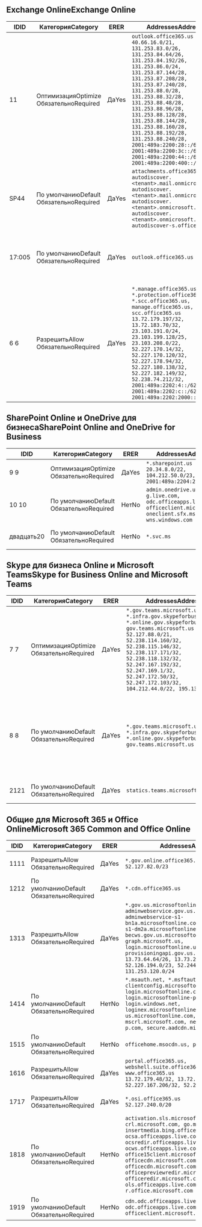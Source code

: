 <!--THIS FILE IS AUTOMATICALLY GENERATED. MANUAL CHANGES WILL BE OVERWRITTEN.-->
<!--Please contact the Office 365 Endpoints team with any questions.-->
<!--USGovGCCHigh endpoints version 2019072900-->
<!--File generated 2019-07-29 11:00:18.0363-->

## <a name="exchange-online"></a><span data-ttu-id="59fb0-101">Exchange Online</span><span class="sxs-lookup"><span data-stu-id="59fb0-101">Exchange Online</span></span>

<span data-ttu-id="59fb0-102">ID</span><span class="sxs-lookup"><span data-stu-id="59fb0-102">ID</span></span> | <span data-ttu-id="59fb0-103">Категория</span><span class="sxs-lookup"><span data-stu-id="59fb0-103">Category</span></span> | <span data-ttu-id="59fb0-104">ER</span><span class="sxs-lookup"><span data-stu-id="59fb0-104">ER</span></span> | <span data-ttu-id="59fb0-105">Addresses</span><span class="sxs-lookup"><span data-stu-id="59fb0-105">Addresses</span></span> | <span data-ttu-id="59fb0-106">Порты</span><span class="sxs-lookup"><span data-stu-id="59fb0-106">Ports</span></span>
-- | -------------------- | --- | ------------------------------------------------------------------------------------------------------------------------------------------------------------------------------------------------------------------------------------------------------------------------------------------------------------------------------------------------------------------------------------------------------------------------------------------------ | -------------------------------
<span data-ttu-id="59fb0-107">1</span><span class="sxs-lookup"><span data-stu-id="59fb0-107">1</span></span> | <span data-ttu-id="59fb0-108">Оптимизация</span><span class="sxs-lookup"><span data-stu-id="59fb0-108">Optimize</span></span><BR><span data-ttu-id="59fb0-109">Обязательно</span><span class="sxs-lookup"><span data-stu-id="59fb0-109">Required</span></span> | <span data-ttu-id="59fb0-110">Да</span><span class="sxs-lookup"><span data-stu-id="59fb0-110">Yes</span></span> | `outlook.office365.us`<BR>`40.66.16.0/21, 131.253.83.0/26, 131.253.84.64/26, 131.253.84.192/26, 131.253.86.0/24, 131.253.87.144/28, 131.253.87.208/28, 131.253.87.240/28, 131.253.88.0/28, 131.253.88.32/28, 131.253.88.48/28, 131.253.88.96/28, 131.253.88.128/28, 131.253.88.144/28, 131.253.88.160/28, 131.253.88.192/28, 131.253.88.240/28, 2001:489a:2200:28::/62, 2001:489a:2200:3c::/62, 2001:489a:2200:44::/62, 2001:489a:2200:400::/56` | <span data-ttu-id="59fb0-111">**TCP:** 443, 80</span><span class="sxs-lookup"><span data-stu-id="59fb0-111">**TCP:** 443, 80</span></span>
<span data-ttu-id="59fb0-112">SP4</span><span class="sxs-lookup"><span data-stu-id="59fb0-112">4</span></span> | <span data-ttu-id="59fb0-113">По умолчанию</span><span class="sxs-lookup"><span data-stu-id="59fb0-113">Default</span></span><BR><span data-ttu-id="59fb0-114">Обязательно</span><span class="sxs-lookup"><span data-stu-id="59fb0-114">Required</span></span> | <span data-ttu-id="59fb0-115">Да</span><span class="sxs-lookup"><span data-stu-id="59fb0-115">Yes</span></span> | `attachments.office365-net.us, autodiscover.<tenant>.mail.onmicrosoft.com, autodiscover.<tenant>.mail.onmicrosoft.us, autodiscover.<tenant>.onmicrosoft.com, autodiscover.<tenant>.onmicrosoft.us, autodiscover-s.office365.us` | <span data-ttu-id="59fb0-116">**TCP:** 443, 80</span><span class="sxs-lookup"><span data-stu-id="59fb0-116">**TCP:** 443, 80</span></span>
<span data-ttu-id="59fb0-117">17:00</span><span class="sxs-lookup"><span data-stu-id="59fb0-117">5</span></span> | <span data-ttu-id="59fb0-118">По умолчанию</span><span class="sxs-lookup"><span data-stu-id="59fb0-118">Default</span></span><BR><span data-ttu-id="59fb0-119">Обязательно</span><span class="sxs-lookup"><span data-stu-id="59fb0-119">Required</span></span> | <span data-ttu-id="59fb0-120">Да</span><span class="sxs-lookup"><span data-stu-id="59fb0-120">Yes</span></span> | `outlook.office365.us` | <span data-ttu-id="59fb0-121">**TCP:** 143, 25, 587, 993, 995</span><span class="sxs-lookup"><span data-stu-id="59fb0-121">**TCP:** 143, 25, 587, 993, 995</span></span>
<span data-ttu-id="59fb0-122">6 </span><span class="sxs-lookup"><span data-stu-id="59fb0-122">6</span></span> | <span data-ttu-id="59fb0-123">Разрешить</span><span class="sxs-lookup"><span data-stu-id="59fb0-123">Allow</span></span><BR><span data-ttu-id="59fb0-124">Обязательно</span><span class="sxs-lookup"><span data-stu-id="59fb0-124">Required</span></span> | <span data-ttu-id="59fb0-125">Да</span><span class="sxs-lookup"><span data-stu-id="59fb0-125">Yes</span></span> | `*.manage.office365.us, *.protection.office365.us, *.scc.office365.us, manage.office365.us, scc.office365.us`<BR>`13.72.179.197/32, 13.72.183.70/32, 23.103.191.0/24, 23.103.199.128/25, 23.103.208.0/22, 52.227.170.14/32, 52.227.170.120/32, 52.227.178.94/32, 52.227.180.138/32, 52.227.182.149/32, 52.238.74.212/32, 2001:489a:2202:4::/62, 2001:489a:2202:c::/62, 2001:489a:2202:2000::/63` | <span data-ttu-id="59fb0-126">**TCP:** 25, 443</span><span class="sxs-lookup"><span data-stu-id="59fb0-126">**TCP:** 25, 443</span></span>

## <a name="sharepoint-online-and-onedrive-for-business"></a><span data-ttu-id="59fb0-127">SharePoint Online и OneDrive для бизнеса</span><span class="sxs-lookup"><span data-stu-id="59fb0-127">SharePoint Online and OneDrive for Business</span></span>

<span data-ttu-id="59fb0-128">ID</span><span class="sxs-lookup"><span data-stu-id="59fb0-128">ID</span></span> | <span data-ttu-id="59fb0-129">Категория</span><span class="sxs-lookup"><span data-stu-id="59fb0-129">Category</span></span> | <span data-ttu-id="59fb0-130">ER</span><span class="sxs-lookup"><span data-stu-id="59fb0-130">ER</span></span> | <span data-ttu-id="59fb0-131">Addresses</span><span class="sxs-lookup"><span data-stu-id="59fb0-131">Addresses</span></span> | <span data-ttu-id="59fb0-132">Порты</span><span class="sxs-lookup"><span data-stu-id="59fb0-132">Ports</span></span>
-- | -------------------- | --- | ----------------------------------------------------------------------------------------------------------------------- | ----------------
<span data-ttu-id="59fb0-133">9 </span><span class="sxs-lookup"><span data-stu-id="59fb0-133">9</span></span> | <span data-ttu-id="59fb0-134">Оптимизация</span><span class="sxs-lookup"><span data-stu-id="59fb0-134">Optimize</span></span><BR><span data-ttu-id="59fb0-135">Обязательно</span><span class="sxs-lookup"><span data-stu-id="59fb0-135">Required</span></span> | <span data-ttu-id="59fb0-136">Да</span><span class="sxs-lookup"><span data-stu-id="59fb0-136">Yes</span></span> | `*.sharepoint.us`<BR>`20.34.8.0/22, 104.212.50.0/23, 2001:489a:2204:2::/63` | <span data-ttu-id="59fb0-137">**TCP:** 443, 80</span><span class="sxs-lookup"><span data-stu-id="59fb0-137">**TCP:** 443, 80</span></span>
<span data-ttu-id="59fb0-138">10 </span><span class="sxs-lookup"><span data-stu-id="59fb0-138">10</span></span> | <span data-ttu-id="59fb0-139">По умолчанию</span><span class="sxs-lookup"><span data-stu-id="59fb0-139">Default</span></span><BR><span data-ttu-id="59fb0-140">Обязательно</span><span class="sxs-lookup"><span data-stu-id="59fb0-140">Required</span></span> | <span data-ttu-id="59fb0-141">Нет</span><span class="sxs-lookup"><span data-stu-id="59fb0-141">No</span></span> | `admin.onedrive.us, g.live.com, odc.officeapps.live.com, officeclient.microsoft.com, oneclient.sfx.ms, wns.windows.com` | <span data-ttu-id="59fb0-142">**TCP:** 443, 80</span><span class="sxs-lookup"><span data-stu-id="59fb0-142">**TCP:** 443, 80</span></span>
<span data-ttu-id="59fb0-143">двадцать</span><span class="sxs-lookup"><span data-stu-id="59fb0-143">20</span></span> | <span data-ttu-id="59fb0-144">По умолчанию</span><span class="sxs-lookup"><span data-stu-id="59fb0-144">Default</span></span><BR><span data-ttu-id="59fb0-145">Обязательно</span><span class="sxs-lookup"><span data-stu-id="59fb0-145">Required</span></span> | <span data-ttu-id="59fb0-146">Нет</span><span class="sxs-lookup"><span data-stu-id="59fb0-146">No</span></span> | `*.svc.ms` | <span data-ttu-id="59fb0-147">**TCP:** 443, 80</span><span class="sxs-lookup"><span data-stu-id="59fb0-147">**TCP:** 443, 80</span></span>

## <a name="skype-for-business-online-and-microsoft-teams"></a><span data-ttu-id="59fb0-148">Skype для бизнеса Online и Microsoft Teams</span><span class="sxs-lookup"><span data-stu-id="59fb0-148">Skype for Business Online and Microsoft Teams</span></span>

<span data-ttu-id="59fb0-149">ID</span><span class="sxs-lookup"><span data-stu-id="59fb0-149">ID</span></span> | <span data-ttu-id="59fb0-150">Категория</span><span class="sxs-lookup"><span data-stu-id="59fb0-150">Category</span></span> | <span data-ttu-id="59fb0-151">ER</span><span class="sxs-lookup"><span data-stu-id="59fb0-151">ER</span></span> | <span data-ttu-id="59fb0-152">Addresses</span><span class="sxs-lookup"><span data-stu-id="59fb0-152">Addresses</span></span> | <span data-ttu-id="59fb0-153">Порты</span><span class="sxs-lookup"><span data-stu-id="59fb0-153">Ports</span></span>
-- | -------------------- | --- | --------------------------------------------------------------------------------------------------------------------------------------------------------------------------------------------------------------------------------------------------------------------------------------------------------------------------------- | --------------------------------------------------
<span data-ttu-id="59fb0-154">7 </span><span class="sxs-lookup"><span data-stu-id="59fb0-154">7</span></span> | <span data-ttu-id="59fb0-155">Оптимизация</span><span class="sxs-lookup"><span data-stu-id="59fb0-155">Optimize</span></span><BR><span data-ttu-id="59fb0-156">Обязательно</span><span class="sxs-lookup"><span data-stu-id="59fb0-156">Required</span></span> | <span data-ttu-id="59fb0-157">Да</span><span class="sxs-lookup"><span data-stu-id="59fb0-157">Yes</span></span> | `*.gov.teams.microsoft.us, *.infra.gov.skypeforbusiness.us, *.online.gov.skypeforbusiness.us, gov.teams.microsoft.us`<BR>`52.127.88.0/21, 52.238.114.160/32, 52.238.115.146/32, 52.238.117.171/32, 52.238.118.132/32, 52.247.167.192/32, 52.247.169.1/32, 52.247.172.50/32, 52.247.172.103/32, 104.212.44.0/22, 195.134.228.0/22` | <span data-ttu-id="59fb0-158">**TCP:** 443, 80</span><span class="sxs-lookup"><span data-stu-id="59fb0-158">**TCP:** 443, 80</span></span><BR><span data-ttu-id="59fb0-159">**UDP:** 3478</span><span class="sxs-lookup"><span data-stu-id="59fb0-159">**UDP:** 3478</span></span>
<span data-ttu-id="59fb0-160">8 </span><span class="sxs-lookup"><span data-stu-id="59fb0-160">8</span></span> | <span data-ttu-id="59fb0-161">По умолчанию</span><span class="sxs-lookup"><span data-stu-id="59fb0-161">Default</span></span><BR><span data-ttu-id="59fb0-162">Обязательно</span><span class="sxs-lookup"><span data-stu-id="59fb0-162">Required</span></span> | <span data-ttu-id="59fb0-163">Да</span><span class="sxs-lookup"><span data-stu-id="59fb0-163">Yes</span></span> | `*.gov.teams.microsoft.us, *.infra.gov.skypeforbusiness.us, *.online.gov.skypeforbusiness.us, gov.teams.microsoft.us` | <span data-ttu-id="59fb0-164">**TCP:** 5061, 50000–59999</span><span class="sxs-lookup"><span data-stu-id="59fb0-164">**TCP:** 5061, 50000-59999</span></span><BR><span data-ttu-id="59fb0-165">**UDP:** 50000–59999</span><span class="sxs-lookup"><span data-stu-id="59fb0-165">**UDP:** 50000-59999</span></span>
<span data-ttu-id="59fb0-166">21</span><span class="sxs-lookup"><span data-stu-id="59fb0-166">21</span></span> | <span data-ttu-id="59fb0-167">По умолчанию</span><span class="sxs-lookup"><span data-stu-id="59fb0-167">Default</span></span><BR><span data-ttu-id="59fb0-168">Обязательно</span><span class="sxs-lookup"><span data-stu-id="59fb0-168">Required</span></span> | <span data-ttu-id="59fb0-169">Да</span><span class="sxs-lookup"><span data-stu-id="59fb0-169">Yes</span></span> | `statics.teams.microsoft.com` | <span data-ttu-id="59fb0-170">**TCP:** 443</span><span class="sxs-lookup"><span data-stu-id="59fb0-170">**TCP:** 443</span></span>

## <a name="microsoft-365-common-and-office-online"></a><span data-ttu-id="59fb0-171">Общие для Microsoft 365 и Office Online</span><span class="sxs-lookup"><span data-stu-id="59fb0-171">Microsoft 365 Common and Office Online</span></span>

<span data-ttu-id="59fb0-172">ID</span><span class="sxs-lookup"><span data-stu-id="59fb0-172">ID</span></span> | <span data-ttu-id="59fb0-173">Категория</span><span class="sxs-lookup"><span data-stu-id="59fb0-173">Category</span></span> | <span data-ttu-id="59fb0-174">ER</span><span class="sxs-lookup"><span data-stu-id="59fb0-174">ER</span></span> | <span data-ttu-id="59fb0-175">Addresses</span><span class="sxs-lookup"><span data-stu-id="59fb0-175">Addresses</span></span> | <span data-ttu-id="59fb0-176">Порты</span><span class="sxs-lookup"><span data-stu-id="59fb0-176">Ports</span></span>
-- | ------------------- | --- | ---------------------------------------------------------------------------------------------------------------------------------------------------------------------------------------------------------------------------------------------------------------------------------------------------------------------------------------------------------------------------------------------- | ----------------
<span data-ttu-id="59fb0-177">11</span><span class="sxs-lookup"><span data-stu-id="59fb0-177">11</span></span> | <span data-ttu-id="59fb0-178">Разрешить</span><span class="sxs-lookup"><span data-stu-id="59fb0-178">Allow</span></span><BR><span data-ttu-id="59fb0-179">Обязательно</span><span class="sxs-lookup"><span data-stu-id="59fb0-179">Required</span></span> | <span data-ttu-id="59fb0-180">Да</span><span class="sxs-lookup"><span data-stu-id="59fb0-180">Yes</span></span> | `*.gov.online.office365.us`<BR>`52.127.82.0/23` | <span data-ttu-id="59fb0-181">**TCP:** 443</span><span class="sxs-lookup"><span data-stu-id="59fb0-181">**TCP:** 443</span></span>
<span data-ttu-id="59fb0-182">12</span><span class="sxs-lookup"><span data-stu-id="59fb0-182">12</span></span> | <span data-ttu-id="59fb0-183">По умолчанию</span><span class="sxs-lookup"><span data-stu-id="59fb0-183">Default</span></span><BR><span data-ttu-id="59fb0-184">Обязательно</span><span class="sxs-lookup"><span data-stu-id="59fb0-184">Required</span></span> | <span data-ttu-id="59fb0-185">Да</span><span class="sxs-lookup"><span data-stu-id="59fb0-185">Yes</span></span> | `*.cdn.office365.us` | <span data-ttu-id="59fb0-186">**TCP:** 443</span><span class="sxs-lookup"><span data-stu-id="59fb0-186">**TCP:** 443</span></span>
<span data-ttu-id="59fb0-187">13</span><span class="sxs-lookup"><span data-stu-id="59fb0-187">13</span></span> | <span data-ttu-id="59fb0-188">Разрешить</span><span class="sxs-lookup"><span data-stu-id="59fb0-188">Allow</span></span><BR><span data-ttu-id="59fb0-189">Обязательно</span><span class="sxs-lookup"><span data-stu-id="59fb0-189">Required</span></span> | <span data-ttu-id="59fb0-190">Да</span><span class="sxs-lookup"><span data-stu-id="59fb0-190">Yes</span></span> | `*.gov.us.microsoftonline.com, adminwebservice.gov.us.microsoftonline.com, adminwebservice-s1-bn1a.microsoftonline.com, adminwebservice-s1-dm2a.microsoftonline.com, becws.gov.us.microsoftonline.com, graph.microsoft.us, login.microsoftonline.us, provisioningapi.gov.us.microsoftonline.com`<BR>`13.73.64.64/26, 13.73.208.128/25, 52.126.194.0/23, 52.244.120.128/25, 131.253.120.0/24` | <span data-ttu-id="59fb0-191">**TCP:** 443</span><span class="sxs-lookup"><span data-stu-id="59fb0-191">**TCP:** 443</span></span>
<span data-ttu-id="59fb0-192">14</span><span class="sxs-lookup"><span data-stu-id="59fb0-192">14</span></span> | <span data-ttu-id="59fb0-193">По умолчанию</span><span class="sxs-lookup"><span data-stu-id="59fb0-193">Default</span></span><BR><span data-ttu-id="59fb0-194">Обязательно</span><span class="sxs-lookup"><span data-stu-id="59fb0-194">Required</span></span> | <span data-ttu-id="59fb0-195">Нет</span><span class="sxs-lookup"><span data-stu-id="59fb0-195">No</span></span> | `*.msauth.net, *.msftauth.net, clientconfig.microsoftonline-p.net, login.microsoftonline.com, login.microsoftonline-p.com, login.windows.net, loginex.microsoftonline.com, login-us.microsoftonline.com, mscrl.microsoft.com, nexus.microsoftonline-p.com, secure.aadcdn.microsoftonline-p.com` | <span data-ttu-id="59fb0-196">**TCP:** 443</span><span class="sxs-lookup"><span data-stu-id="59fb0-196">**TCP:** 443</span></span>
<span data-ttu-id="59fb0-197">15</span><span class="sxs-lookup"><span data-stu-id="59fb0-197">15</span></span> | <span data-ttu-id="59fb0-198">По умолчанию</span><span class="sxs-lookup"><span data-stu-id="59fb0-198">Default</span></span><BR><span data-ttu-id="59fb0-199">Обязательно</span><span class="sxs-lookup"><span data-stu-id="59fb0-199">Required</span></span> | <span data-ttu-id="59fb0-200">Нет</span><span class="sxs-lookup"><span data-stu-id="59fb0-200">No</span></span> | `officehome.msocdn.us, prod.msocdn.us` | <span data-ttu-id="59fb0-201">**TCP:** 443, 80</span><span class="sxs-lookup"><span data-stu-id="59fb0-201">**TCP:** 443, 80</span></span>
<span data-ttu-id="59fb0-202">16</span><span class="sxs-lookup"><span data-stu-id="59fb0-202">16</span></span> | <span data-ttu-id="59fb0-203">Разрешить</span><span class="sxs-lookup"><span data-stu-id="59fb0-203">Allow</span></span><BR><span data-ttu-id="59fb0-204">Обязательно</span><span class="sxs-lookup"><span data-stu-id="59fb0-204">Required</span></span> | <span data-ttu-id="59fb0-205">Да</span><span class="sxs-lookup"><span data-stu-id="59fb0-205">Yes</span></span> | `portal.office365.us, webshell.suite.office365.us, www.office365.us`<BR>`13.72.179.48/32, 13.72.188.8/32, 52.227.167.206/32, 52.227.170.242/32` | <span data-ttu-id="59fb0-206">**TCP:** 443, 80</span><span class="sxs-lookup"><span data-stu-id="59fb0-206">**TCP:** 443, 80</span></span>
<span data-ttu-id="59fb0-207">17</span><span class="sxs-lookup"><span data-stu-id="59fb0-207">17</span></span> | <span data-ttu-id="59fb0-208">Разрешить</span><span class="sxs-lookup"><span data-stu-id="59fb0-208">Allow</span></span><BR><span data-ttu-id="59fb0-209">Обязательно</span><span class="sxs-lookup"><span data-stu-id="59fb0-209">Required</span></span> | <span data-ttu-id="59fb0-210">Да</span><span class="sxs-lookup"><span data-stu-id="59fb0-210">Yes</span></span> | `*.osi.office365.us`<BR>`52.127.240.0/20` | <span data-ttu-id="59fb0-211">**TCP:** 443</span><span class="sxs-lookup"><span data-stu-id="59fb0-211">**TCP:** 443</span></span>
<span data-ttu-id="59fb0-212">18</span><span class="sxs-lookup"><span data-stu-id="59fb0-212">18</span></span> | <span data-ttu-id="59fb0-213">По умолчанию</span><span class="sxs-lookup"><span data-stu-id="59fb0-213">Default</span></span><BR><span data-ttu-id="59fb0-214">Обязательно</span><span class="sxs-lookup"><span data-stu-id="59fb0-214">Required</span></span> | <span data-ttu-id="59fb0-215">Нет</span><span class="sxs-lookup"><span data-stu-id="59fb0-215">No</span></span> | `activation.sls.microsoft.com, crl.microsoft.com, go.microsoft.com, insertmedia.bing.office.net, ocsa.officeapps.live.com, ocsredir.officeapps.live.com, ocws.officeapps.live.com, office15client.microsoft.com, officecdn.microsoft.com, officecdn.microsoft.com.edgesuite.net, officepreviewredir.microsoft.com, officeredir.microsoft.com, ols.officeapps.live.com, r.office.microsoft.com` | <span data-ttu-id="59fb0-216">**TCP:** 443, 80</span><span class="sxs-lookup"><span data-stu-id="59fb0-216">**TCP:** 443, 80</span></span>
<span data-ttu-id="59fb0-217">19</span><span class="sxs-lookup"><span data-stu-id="59fb0-217">19</span></span> | <span data-ttu-id="59fb0-218">По умолчанию</span><span class="sxs-lookup"><span data-stu-id="59fb0-218">Default</span></span><BR><span data-ttu-id="59fb0-219">Обязательно</span><span class="sxs-lookup"><span data-stu-id="59fb0-219">Required</span></span> | <span data-ttu-id="59fb0-220">Нет</span><span class="sxs-lookup"><span data-stu-id="59fb0-220">No</span></span> | `cdn.odc.officeapps.live.com, odc.officeapps.live.com, officeclient.microsoft.com` | <span data-ttu-id="59fb0-221">**TCP:** 443, 80</span><span class="sxs-lookup"><span data-stu-id="59fb0-221">**TCP:** 443, 80</span></span>

